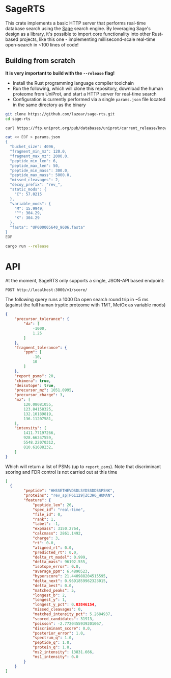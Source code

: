 # SageRTS

This crate implements a basic HTTP server that performs real-time database search using the [Sage](https://github.com/lazear/sage) search engine. By leveraging Sage's design as a library, it's possible to import core functionality into other Rust-based projects, like this one - implementing millisecond-scale real-time open-search in ~100 lines of code!

## Building from scratch

**It is very important to build with the `--release` flag!**

- Install the Rust programming language compiler toolchain
- Run the following, which will clone this repository, download the human proteome from UniProt, and start a HTTP server for real-time search
- Configuration is currently performed via a single `params.json` file located in the same directory as the binary

```sh
git clone https://github.com/lazear/sage-rts.git
cd sage-rts

curl https://ftp.uniprot.org/pub/databases/uniprot/current_release/knowledgebase/reference_proteomes/Eukaryota/UP000005640/UP000005640_9606.fasta.gz | gzip -d > UP000005640_9606.fasta

cat << EOF > params.json
{
  "bucket_size": 4096,
  "fragment_min_mz": 120.0,
  "fragment_max_mz": 2000.0,
  "peptide_min_len": 6,
  "peptide_max_len": 50,
  "peptide_min_mass": 300.0,
  "peptide_max_mass": 5000.0,
  "missed_cleavages": 2,
  "decoy_prefix": "rev_",
  "static_mods": {
    "C": 57.0215
  },
  "variable_mods": {
    "M": 15.9949,
    "^": 304.29,
    "K": 304.29
  },
  "fasta": "UP000005640_9606.fasta"
}
EOF

cargo run --release 
```

# API
At the moment, SageRTS only supports a single, JSON-API based endpoint:

```http
POST http://localhost:3000/v1/score/
```

The following query runs a 1000 Da open search round trip in ~5 ms (against the full human tryptic proteome with TMT, MetOx as variable mods)
```json
{
	"precursor_tolerance": {
		"da": [
			-1000,
			1.25
		]
	},
	"fragment_tolerance": {
		"ppm": [
			-10,
			10
		]
	},
	"report_psms": 20,
	"chimera": true,
	"deisotope": true,
	"precursor_mz": 1051.0995,
	"precursor_charge": 3,
	"mz": [
		120.08081055,
		123.84158325,
		132.10189819,
		136.11207581,
	],
	"intensity": [
		1411.77197266,
		928.66247559,
		5548.22070312,
		810.61688232,
	]
}
```

Which will return a list of PSMs (up to `report_psms`). Note that discriminant scoring and FDR control is not carried out at this time

```json
[
  {
		"peptide": "HHSSETHEVDSDLSYDSSDDSSPSNK",
		"proteins": "rev_sp|P61129|ZC3H6_HUMAN",
		"feature": {
			"peptide_len": 26,
			"spec_id": "real-time",
			"file_id": 0,
			"rank": 1,
			"label": -1,
			"expmass": 3150.2764,
			"calcmass": 2861.1492,
			"charge": 3,
			"rt": 0.0,
			"aligned_rt": 0.0,
			"predicted_rt": 0.0,
			"delta_rt_model": 0.999,
			"delta_mass": 96192.555,
			"isotope_error": 0.0,
			"average_ppm": 6.4890523,
			"hyperscore": 21.440988204515595,
			"delta_next": 0.9691859962323015,
			"delta_best": 0.0,
			"matched_peaks": 5,
			"longest_b": 2,
			"longest_y": 1,
			"longest_y_pct": 0.03846154,
			"missed_cleavages": 0,
			"matched_intensity_pct": 5.2684937,
			"scored_candidates": 31913,
			"poisson": -2.7720455939201067,
			"discriminant_score": 0.0,
			"posterior_error": 1.0,
			"spectrum_q": 1.0,
			"peptide_q": 1.0,
			"protein_q": 1.0,
			"ms2_intensity": 13831.666,
			"ms1_intensity": 0.0
		}
	}
]
```